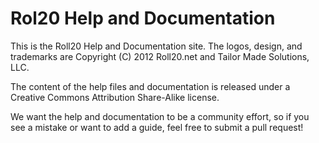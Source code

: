 Rol20 Help and Documentation
============================

This is the Roll20 Help and Documentation site. The logos, design, and trademarks are Copyright (C) 2012 Roll20.net and Tailor Made Solutions, LLC. 

The content of the help files and documentation is released under a Creative Commons Attribution Share-Alike license. 

We want the help and documentation to be a community effort, so if you see a mistake or want to add a guide, feel free to submit a pull request!
